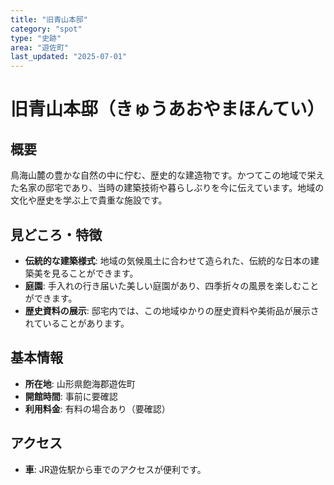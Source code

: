 ```yaml
---
title: "旧青山本邸"
category: "spot"
type: "史跡"
area: "遊佐町"
last_updated: "2025-07-01"
---
```


# 旧青山本邸（きゅうあおやまほんてい）

## 概要
鳥海山麓の豊かな自然の中に佇む、歴史的な建造物です。かつてこの地域で栄えた名家の邸宅であり、当時の建築技術や暮らしぶりを今に伝えています。地域の文化や歴史を学ぶ上で貴重な施設です。

## 見どころ・特徴
- **伝統的な建築様式**: 地域の気候風土に合わせて造られた、伝統的な日本の建築美を見ることができます。
- **庭園**: 手入れの行き届いた美しい庭園があり、四季折々の風景を楽しむことができます。
- **歴史資料の展示**: 邸宅内では、この地域ゆかりの歴史資料や美術品が展示されていることがあります。

## 基本情報
- **所在地**: 山形県飽海郡遊佐町
- **開館時間**: 事前に要確認
- **利用料金**: 有料の場合あり（要確認）

## アクセス
- **車**: JR遊佐駅から車でのアクセスが便利です。